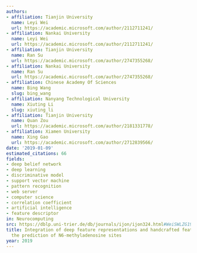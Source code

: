 ```yaml
---
authors:
- affiliation: Tianjin University
  name: Leyi Wei
  url: https://academic.microsoft.com/author/2112711241/
- affiliation: Nankai University
  name: Leyi Wei
  url: https://academic.microsoft.com/author/2112711241/
- affiliation: Tianjin University
  name: Ran Su
  url: https://academic.microsoft.com/author/2747355268/
- affiliation: Nankai University
  name: Ran Su
  url: https://academic.microsoft.com/author/2747355268/
- affiliation: Chinese Academy Of Sciences
  name: Bing Wang
  slug: bing_wang
- affiliation: Nanyang Technological University
  name: Xiuting Li
  slug: xiuting_li
- affiliation: Tianjin University
  name: Quan Zou
  url: https://academic.microsoft.com/author/2181331778/
- affiliation: Xiamen University
  name: Xing Gao
  url: https://academic.microsoft.com/author/2712839566/
date: '2019-01-09'
estimated_citations: 66
fields:
- deep belief network
- deep learning
- discriminative model
- support vector machine
- pattern recognition
- web server
- computer science
- correlation coefficient
- artificial intelligence
- feature descriptor
in: Neurocomputing
src: https://dblp.uni-trier.de/db/journals/ijon/ijon324.html#WeiSWLZG19
title: Integration of deep feature representations and handcrafted features to improve
  the prediction of N6-methyladenosine sites
year: 2019
---
```

